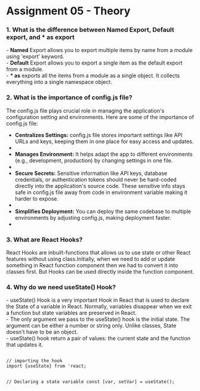 # Assignment 05 - Theory

<h3>1. What is the difference between <strong>Named</strong> Export, <strong>Default</strong> export, and <strong>* as</strong> export</h3>
<p>
- <strong>Named</strong> Export allows you to export multiple items by name from a module using 'export' keyword.<br/>
- <strong>Default</strong> Export allows you to export a single item as the default export from a module.<br/>
- <strong>* as</strong> exports all the items from a module as a single object. It collects everything into a single namespace object.
</p>

<h3>2. What is the importance of config.js file?</h3>
<p>The config.js file plays crucial role in managing the application's configuration setting and environments. Here are some of the importance of config.js file:</p>
<ul>
<li><strong>Centralizes Settings:</strong> config.js file stores important settings like API URLs and keys, keeping them in one place for easy access and updates.<li>
<li><strong>Manages Environment:</strong> It helps adapt the app to different environments (e.g., development, production) by changing settings in one file.<li>
<li><strong>Secure Secrets:</strong> Sensitive information like API keys, database credentials, or authentication tokens should never be hard-coded directly into the application's source code. These sensitive info stays safe in config.js file away from code in environment variable making it harder to expose.<li>
<li><strong>Simplifies Deployment:</strong> You can deploy the same codebase to multiple environments by adjusting config.js, making deployment faster.<li>
</ul>

<h3>3. What are React Hooks?</h3>
<p>React Hooks are inbuilt-functions that allows us to use state or other React features without using class.Initially, when we need to add or update something in React function component then we had to convert it into classes first. But Hooks can be used directly inside the function component.</p>

<h3>4. Why do we need <strong>useState()</strong> Hook?</h3>
<p>- useState() Hook is a very important Hook in React that is used to declare the State of a variable in React. Normally, variables disappear when we exit a function but state variables are preserved in React.<br/>
- The only argument we pass to the useState() hook is the initial state. The argument can be either a number or string only. Unlike classes, State doesn't have to be an object.<br/>
- useState() hook return a pair of values: the current state and the function that updates it.</p>
<code>
// importing the hook
import {useState} from 'react;

// Declaring a state variable
const [var, setVar] = useState();
</code>
